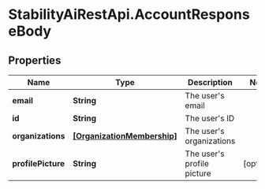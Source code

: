 # StabilityAiRestApi.AccountResponseBody

## Properties

Name | Type | Description | Notes
------------ | ------------- | ------------- | -------------
**email** | **String** | The user&#39;s email | 
**id** | **String** | The user&#39;s ID | 
**organizations** | [**[OrganizationMembership]**](OrganizationMembership.md) | The user&#39;s organizations | 
**profilePicture** | **String** | The user&#39;s profile picture | [optional] 


